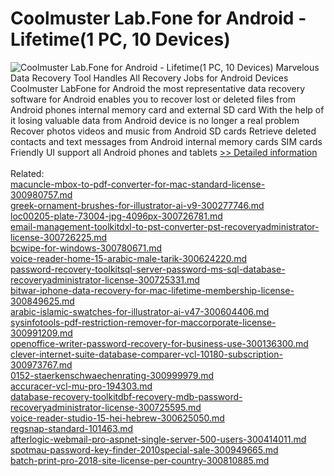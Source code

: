 # Coolmuster Lab.Fone for Android - Lifetime(1 PC, 10 Devices)
![Coolmuster Lab.Fone for Android - Lifetime(1 PC, 10 Devices)](https://mycommerce.akamaized.net/api/pimages/P300966505/BIG/300966505.PNG)
Marvelous Data Recovery Tool Handles All Recovery Jobs for Android Devices
Coolmuster LabFone for Android the most representative data recovery software for Android enables you to recover lost or deleted files from Android phones internal memory card and external SD card With the help of it losing valuable data from Android device is no longer a real problem
Recover photos videos and music from Android SD cards
Retrieve deleted contacts and text messages from Android internal memory cards SIM cards
Friendly UI support all Android phones and tablets
[>> Detailed information](https://secure.shareit.com/shareit/product.html?productid=300966505&affiliateid=200057808)<br/><br/>Related:
<br />[macuncle-mbox-to-pdf-converter-for-mac-standard-license-300980757.md](https://github.com/downloadplanet/downloadplanet/blob/main/macuncle-mbox-to-pdf-converter-for-mac-standard-license-300980757.md)<br />[greek-ornament-brushes-for-illustrator-ai-v9-300277746.md](https://github.com/downloadplanet/downloadplanet/blob/main/greek-ornament-brushes-for-illustrator-ai-v9-300277746.md)<br />[loc00205-plate-73004-jpg-4096px-300726781.md](https://github.com/downloadplanet/downloadplanet/blob/main/loc00205-plate-73004-jpg-4096px-300726781.md)<br />[email-management-toolkitdxl-to-pst-converter-pst-recoveryadministrator-license-300726225.md](https://github.com/downloadplanet/downloadplanet/blob/main/email-management-toolkitdxl-to-pst-converter-pst-recoveryadministrator-license-300726225.md)<br />[bcwipe-for-windows-300780671.md](https://github.com/downloadplanet/downloadplanet/blob/main/bcwipe-for-windows-300780671.md)<br />[voice-reader-home-15-arabic-male-tarik-300624220.md](https://github.com/downloadplanet/downloadplanet/blob/main/voice-reader-home-15-arabic-male-tarik-300624220.md)<br />[password-recovery-toolkitsql-server-password-ms-sql-database-recoveryadministrator-license-300725331.md](https://github.com/downloadplanet/downloadplanet/blob/main/password-recovery-toolkitsql-server-password-ms-sql-database-recoveryadministrator-license-300725331.md)<br />[bitwar-iphone-data-recovery-for-mac-lifetime-membership-license-300849625.md](https://github.com/downloadplanet/downloadplanet/blob/main/bitwar-iphone-data-recovery-for-mac-lifetime-membership-license-300849625.md)<br />[arabic-islamic-swatches-for-illustrator-ai-v47-300604406.md](https://github.com/downloadplanet/downloadplanet/blob/main/arabic-islamic-swatches-for-illustrator-ai-v47-300604406.md)<br />[sysinfotools-pdf-restriction-remover-for-maccorporate-license-300991209.md](https://github.com/downloadplanet/downloadplanet/blob/main/sysinfotools-pdf-restriction-remover-for-maccorporate-license-300991209.md)<br />[openoffice-writer-password-recovery-for-business-use-300136300.md](https://github.com/downloadplanet/downloadplanet/blob/main/openoffice-writer-password-recovery-for-business-use-300136300.md)<br />[clever-internet-suite-database-comparer-vcl-10180-subscription-300973767.md](https://github.com/downloadplanet/downloadplanet/blob/main/clever-internet-suite-database-comparer-vcl-10180-subscription-300973767.md)<br />[0152-staerkenschwaechenrating-300999979.md](https://github.com/downloadplanet/downloadplanet/blob/main/0152-staerkenschwaechenrating-300999979.md)<br />[accuracer-vcl-mu-pro-194303.md](https://github.com/downloadplanet/downloadplanet/blob/main/accuracer-vcl-mu-pro-194303.md)<br />[database-recovery-toolkitdbf-recovery-mdb-password-recoveryadministrator-license-300725595.md](https://github.com/downloadplanet/downloadplanet/blob/main/database-recovery-toolkitdbf-recovery-mdb-password-recoveryadministrator-license-300725595.md)<br />[voice-reader-studio-15-hei-hebrew-300625050.md](https://github.com/downloadplanet/downloadplanet/blob/main/voice-reader-studio-15-hei-hebrew-300625050.md)<br />[regsnap-standard-101463.md](https://github.com/downloadplanet/downloadplanet/blob/main/regsnap-standard-101463.md)<br />[afterlogic-webmail-pro-aspnet-single-server-500-users-300414011.md](https://github.com/downloadplanet/downloadplanet/blob/main/afterlogic-webmail-pro-aspnet-single-server-500-users-300414011.md)<br />[spotmau-password-key-finder-2010special-sale-300949665.md](https://github.com/downloadplanet/downloadplanet/blob/main/spotmau-password-key-finder-2010special-sale-300949665.md)<br />[batch-print-pro-2018-site-license-per-country-300810885.md](https://github.com/downloadplanet/downloadplanet/blob/main/batch-print-pro-2018-site-license-per-country-300810885.md)